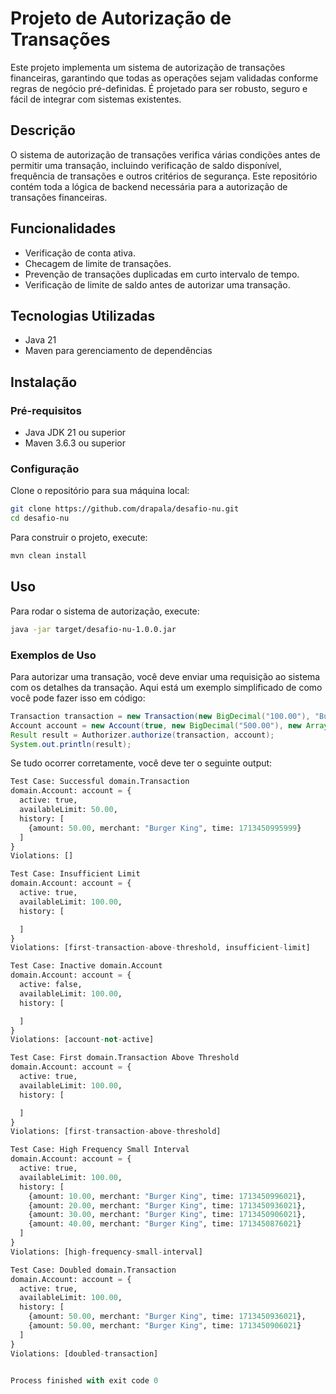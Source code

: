 # Projeto de Autorização de Transações

Este projeto implementa um sistema de autorização de transações financeiras, garantindo que todas as operações sejam validadas conforme regras de negócio pré-definidas. É projetado para ser robusto, seguro e fácil de integrar com sistemas existentes.

## Descrição

O sistema de autorização de transações verifica várias condições antes de permitir uma transação, incluindo verificação de saldo disponível, frequência de transações e outros critérios de segurança. Este repositório contém toda a lógica de backend necessária para a autorização de transações financeiras.

## Funcionalidades

- Verificação de conta ativa.
- Checagem de limite de transações.
- Prevenção de transações duplicadas em curto intervalo de tempo.
- Verificação de limite de saldo antes de autorizar uma transação.

## Tecnologias Utilizadas

- Java 21
- Maven para gerenciamento de dependências

## Instalação

### Pré-requisitos

- Java JDK 21 ou superior
- Maven 3.6.3 ou superior

### Configuração

Clone o repositório para sua máquina local:

```bash
git clone https://github.com/drapala/desafio-nu.git
cd desafio-nu
```

Para construir o projeto, execute:

```bash
mvn clean install
```

## Uso

Para rodar o sistema de autorização, execute:

```bash
java -jar target/desafio-nu-1.0.0.jar
```

### Exemplos de Uso

Para autorizar uma transação, você deve enviar uma requisição ao sistema com os detalhes da transação. Aqui está um exemplo simplificado de como você pode fazer isso em código:

```java
Transaction transaction = new Transaction(new BigDecimal("100.00"), "Burger King", System.currentTimeMillis());
Account account = new Account(true, new BigDecimal("500.00"), new ArrayList<>());
Result result = Authorizer.authorize(transaction, account);
System.out.println(result);
```
Se tudo ocorrer corretamente, você deve ter o seguinte output:
```python
Test Case: Successful domain.Transaction
domain.Account: account = {
  active: true,
  availableLimit: 50.00,
  history: [
    {amount: 50.00, merchant: "Burger King", time: 1713450995999}
  ]
}
Violations: []

Test Case: Insufficient Limit
domain.Account: account = {
  active: true,
  availableLimit: 100.00,
  history: [

  ]
}
Violations: [first-transaction-above-threshold, insufficient-limit]

Test Case: Inactive domain.Account
domain.Account: account = {
  active: false,
  availableLimit: 100.00,
  history: [

  ]
}
Violations: [account-not-active]

Test Case: First domain.Transaction Above Threshold
domain.Account: account = {
  active: true,
  availableLimit: 100.00,
  history: [

  ]
}
Violations: [first-transaction-above-threshold]

Test Case: High Frequency Small Interval
domain.Account: account = {
  active: true,
  availableLimit: 100.00,
  history: [
    {amount: 10.00, merchant: "Burger King", time: 1713450996021},
    {amount: 20.00, merchant: "Burger King", time: 1713450936021},
    {amount: 30.00, merchant: "Burger King", time: 1713450906021},
    {amount: 40.00, merchant: "Burger King", time: 1713450876021}
  ]
}
Violations: [high-frequency-small-interval]

Test Case: Doubled domain.Transaction
domain.Account: account = {
  active: true,
  availableLimit: 100.00,
  history: [
    {amount: 50.00, merchant: "Burger King", time: 1713450936021},
    {amount: 50.00, merchant: "Burger King", time: 1713450906021}
  ]
}
Violations: [doubled-transaction]


Process finished with exit code 0
```
